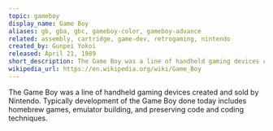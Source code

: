 ```yaml
---
topic: gameboy
display_name: Game Boy
aliases: gb, gba, gbc, gameboy-color, gameboy-advance
related: assembly, cartridge, game-dev, retrogaming, nintendo
created_by: Gunpei Yokoi
released: April 21, 1989
short_description: The Game Boy was a line of handheld gaming devices created and sold by Nintendo.
wikipedia_url: https://en.wikipedia.org/wiki/Game_Boy
---
```

The Game Boy was a line of handheld gaming devices created and sold by Nintendo. Typically development of the Game Boy done today includes homebrew games, emulator building, and preserving code and coding techniques.
